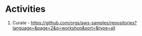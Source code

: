 

# Activities

1. Curate - https://github.com/orgs/aws-samples/repositories?language=&page=2&q=workshop&sort=&type=all
